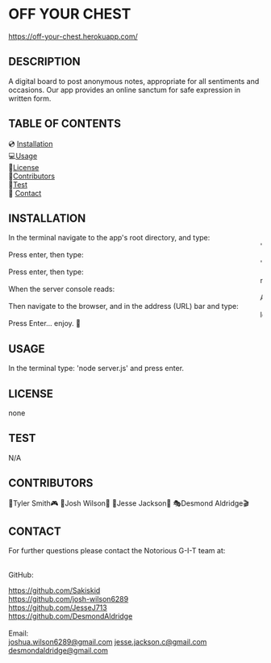 # OFF YOUR CHEST
https://off-your-chest.herokuapp.com/

## DESCRIPTION
A digital board to post anonymous notes, appropriate for all sentiments and occasions. Our app provides an online sanctum for safe expression in written form.


## TABLE OF CONTENTS
  💿 [Installation](#installation) <br>
  💻[Usage](#usage) <br>
  📜[License](#license) <br>
  👥[Contributors](#contributors) <br>
  🏁[Test](#test) <br>
  📱 [Contact](#contact)

## INSTALLATION

In the terminal navigate to the app's root directory, and type: <br>
<marquee>'npm install'</marquee>
Press enter, then type: <br> 
<marquee>'npm i express express-handlebars fs mysql2 sequelize'</marquee> <br> 
Press enter, then type: <br>
<marquee>node server.js</marquee>
When the server console reads: <br>
<marquee>App listening on PORT 8080</marquee>
Then navigate to the browser, and in the address (URL) bar and type: <br>
<marquee>localhost:8080</marquee>
Press Enter... enjoy. 🙏

## USAGE
In the terminal type: 'node server.js' and press enter.

## LICENSE
none

## TEST
N/A

## CONTRIBUTORS
👾Tyler Smith🎮
🎵Josh Wilson🎤
👮Jesse Jackson🔎
🎭Desmond Aldridge🎬
<br>

## CONTACT
For further questions please contact the Notorious G-I-T team at:

<br>
GitHub:<br>

https://github.com/Sakiskid <br>
https://github.com/josh-wilson6289 <br>
https://github.com/JesseJ713 <br> 
https://github.com/DesmondAldridge<br>
<br>
Email:<br>
joshua.wilson6289@gmail.com
jesse.jackson.c@gmail.com
desmondaldridge@gmail.com
